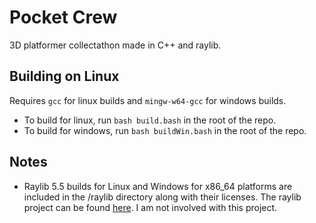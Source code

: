 # Pocket Crew
3D platformer collectathon made in C++ and raylib.

## Building on Linux
Requires ``gcc`` for linux builds and ``mingw-w64-gcc`` for windows builds.


- To build for linux, run ``bash build.bash`` in the root of the repo.
- To build for windows, run ``bash buildWin.bash`` in the root of the repo.

## Notes
- Raylib 5.5 builds for Linux and Windows for x86_64 platforms are included in the /raylib directory along with their licenses. The raylib project can be found [here](https://github.com/raysan5/raylib). I am not involved with this project.